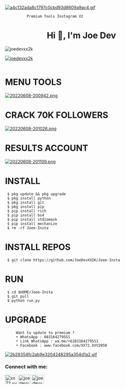 
[![a4c132ada8c1797c0cbd93d8609a9ac4.gif](https://i.postimg.cc/HsPWktfC/a4c132ada8c1797c0cbd93d8609a9ac4.gif)](https://postimg.cc/Tpgvkndk)

              Premium Tools Instagram V2

<h1 align="center">Hi 👋, I'm Joe Dev</h1>

<p align="left"> <img src="https://komarev.com/ghpvc/?username=joedevxx2k&label=Profile%20views&color=0e75b6&style=flat" alt="joedevxx2k" /> </p>

<p align="left"> <a href="https://github.com/ryo-ma/github-profile-trophy"><img src="https://github-profile-trophy.vercel.app/?username=joedevxx2k" alt="joedevxx2k" /></a> </p>

<p align="left"> <a href="https://twitter.com/" target="blank"><img src="https://img.shields.io/twitter/follow/?logo=twitter&style=for-the-badge" alt="" /></a> </p>

           
# MENU TOOLS

[![20220608-200942.png](https://i.postimg.cc/Xq83WN3L/20220608-200942.png)](https://postimg.cc/1VfbcQ8V)

# CRACK 70K FOLLOWERS

[![20220608-201026.png](https://i.postimg.cc/G2PnP3BR/20220608-201026.png)](https://postimg.cc/xJdZn2yp)

# RESULTS ACCOUNT

[![20220608-201109.png](https://i.postimg.cc/hj1NzCwP/20220608-201109.png)](https://postimg.cc/qhg1WG49)

# INSTALL

     $ pkg update && pkg upgrade
     $ pkg install python 
     $ pkg install git
     $ pkg install pip
     $ pip install rich
     $ pip install bs4
     $ pip install stdiomask
     $ pip install mechanize
     $ rm -rf Joee-Insta

# INSTALL REPOS

     $ git clone https://github.com/JoeDevXX2K/Joee-Insta

# RUN 
     $ cd $HOME/Joee-Insta
     $ git pull
     $ python run.py


# UPGRADE
         Want to update to premium ?
         • WhatsApp : 083164279551
         • Link WhatsApp : wa.me/+6283164279551
         • Facebook : www.facebook.com/XX72.XVV2050

[![2b28354fc2ab9e3204248295a354d1a2.gif](https://i.postimg.cc/nzVNmyDS/2b28354fc2ab9e3204248295a354d1a2.gif)](https://postimg.cc/063tRHZ7)

<h3 align="left">Connect with me:</h3>
<p align="left">
<a href="https://wa.me/+6283164279551" target="blank"><img align="center" src="https://raw.githubusercontent.com/rahuldkjain/github-profile-readme-generator/master/src/images/icons/Social/whatsapp.svg" alt="xx72.xvv2050" height="30" width="40" /></a>
<a href="https://www.facebook.com/XX72.XVV2050" target="blank"><img align="center" src="https://raw.githubusercontent.com/rahuldkjain/github-profile-readme-generator/master/src/images/icons/Social/facebook.svg" alt="joedevv2k_" height="30" width="40" /></a>
<a href="https://github.com/JoeDevXX2K" target="blank"><img align="center" src="https://raw.githubusercontent.com/rahuldkjain/github-profile-readme-generator/master/src/images/icons/Social/github.svg" alt="joedevv2k_" height="30" width="40" /></a>
</p>



